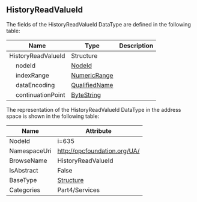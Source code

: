 <!-- datatype -->
## HistoryReadValueId
  
<!-- end of description -->
The fields of the HistoryReadValueId DataType are defined in the following table:  

|Name|Type|Description|
|---|---|---|
|HistoryReadValueId|Structure||
|&nbsp;&nbsp;&nbsp;&nbsp;nodeId|[NodeId](../../../Part3/DataTypes/NodeId/readme.md)||
|&nbsp;&nbsp;&nbsp;&nbsp;indexRange|[NumericRange](../../../Part4/DataTypes/NumericRange/readme.md)||
|&nbsp;&nbsp;&nbsp;&nbsp;dataEncoding|[QualifiedName](../../../Part3/DataTypes/QualifiedName/readme.md)||
|&nbsp;&nbsp;&nbsp;&nbsp;continuationPoint|[ByteString](../../../Part3/DataTypes/ByteString/readme.md)||

The representation of the HistoryReadValueId DataType in the address space is shown in the following table:  

|Name|Attribute|
|---|---|
|NodeId|i=635|
|NamespaceUri|http://opcfoundation.org/UA/|
|BrowseName|HistoryReadValueId|
|IsAbstract|False|
|BaseType|[Structure](../../../Part3/DataTypes/Structure/readme.md)|
|Categories|Part4/Services|

